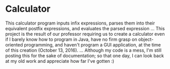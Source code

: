 # Calculator
This calculator program inputs infix expressions, parses them into their equivalent postfix expressions, and evaluates the parsed expression
...
This project is the result of our professor requiring us to create a calculator even if I barely know how to program in Java, have no firm grasp on object-oriented programming, and haven't program a GUI application, at the time of this creation (October 13, 2016).
...
Although my code is a mess, I'm still posting this for the sake of documentation; so that one day, I can look back at my old work and appreciate how far I've gotten :)
